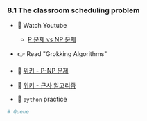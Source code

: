 ### 8.1 The classroom scheduling problem


- 🍒 Watch Youtube
    - [P 문제 vs NP 문제](https://www.youtube.com/watch?v=vMjO4M4hFq8)
   

- 👉 Read "Grokking Algorithms"


- 🍑 [위키 - P-NP 문제](https://ko.wikipedia.org/wiki/P-NP_%EB%AC%B8%EC%A0%9C)
- 🍑 [위키 - 근사 알고리즘](https://ko.wikipedia.org/wiki/%EA%B7%BC%EC%82%AC_%EC%95%8C%EA%B3%A0%EB%A6%AC%EC%A6%98)



- 🐍 `python` practice


```python
# Queue


```
